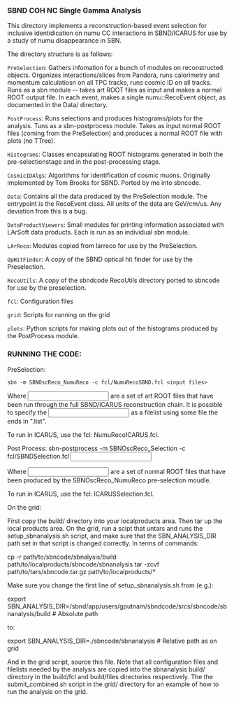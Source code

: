 ### SBND COH NC Single Gamma Analysis

This directory implements a reconstruction-based event selection for
inclusive identidication on numu CC interactions in SBND/ICARUS for use
by a study of numu disappearance in SBN.

The directory structure is as follows:

`PreSelection`: Gathers infomation for a bunch of modules on reconstructed
              objects. Organizes interactions/slices from Pandora, runs
              calorimetry and momentum calculatiosn on all TPC tracks,
              runs cosmic ID on all tracks. Runs as a sbn module -- 
              takes art ROOT files as input and makes a normal ROOT
              output file. In each event, makes a single numu::RecoEvent
              object, as documented in the Data/ directory.

`PostProcess`: Runs selections and produces histograms/plots for the
             analysis. Tuns as a sbn-postprocess module. Takes as input
             normal ROOT files (coming from the PreSelection) and
             produces a normal ROOT file with plots (no TTree).

`Histograms`: Classes encapsulating ROOT histograms generated in both the
            pre-selectionstage and in the post-processing stage.

`CosmicIDAlgs`: Algorithms for identification of cosmic muons. Originally
              implemented by Tom Brooks for SBND. Ported by me into
              sbncode.

`Data`: Contains all the data produced by the PreSelection module. The
      entrypoint is the RecoEvent class. All units of the data are
      GeV/cm/us. Any deviation from this is a bug.

`DataProductViewers`: Small modules for printing information associated
                    with LArSoft data products. Each is run as an
                    individual sbn module.

`LArReco`: Modules copied from larreco for use by the PreSelection.

`OpHitFinder`: A copy of the SBND optical hit finder for use by the
             Preselection.

`RecoUtils`: A copy of the sbndcode RecoUtils directory ported to sbncode
           for use by the preselection.

`fcl`: Configuration files

`grid`: Scripts for running on the grid

`plots`: Python scripts for making plots out of the histograms produced by
       the PostProcess module.

### RUNNING THE CODE:

PreSelection:

	sbn -m SBNOscReco_NumuReco -c fcl/NumuRecoSBND.fcl <input files>

Where <input files> are a set of art ROOT files that have been run
through the full SBND/ICARUS reconstruction chain. It is possible to
specify the <input files> as a filelist using some file the ends in
".list".

To run in ICARUS, use the fcl: NumuRecoICARUS.fcl.

Post Process:
	sbn-postprocess -m SBNOscReco_Selection -c fcl/SBNDSelection.fcl <input files>

Where <input files> are a set of normal ROOT files that have been
produced by the SBNOscReco_NumuReco pre-selection moudle.

To run in ICARUS, use the fcl: ICARUSSelection.fcl.

On the grid:

First copy the build/ directory into your localproducts area. Then tar
up the local products area. On the grid, run a scipt that untars and
runs the setup_sbnanalysis.sh script, and make sure that the
SBN_ANALYSIS_DIR path set in that script is changed correctly. In terms
of commands:

cp -r path/to/sbncode/sbnalysis/build path/to/localproducts/sbncode/sbnanalysis
tar -zcvf path/to/tars/sbncode.tar.gz path/to/localproducts/*


Make sure you change the first line of setup_sbnanalysis.sh from (e.g.):

export SBN_ANALYSIS_DIR=/sbnd/app/users/gputnam/sbndcode/srcs/sbncode/sbnanalysis/build # Absolute path

to:

export SBN_ANALYSIS_DIR=./sbncode/sbnanalysis # Relative path as on grid

And in the grid script, source this file. Note that all configuration
files and filelists needed by the analysis are copied into the
sbnanalysis build/ directory in the build/fcl and build/files
directories respectively. The the submit_combined.sh script in the
grid/ directory for an example of how to run the analysis on the grid.
